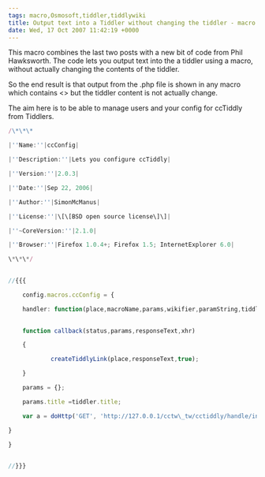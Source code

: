 ```yaml
---
tags: macro,Osmosoft,tiddler,tiddlywiki
title: Output text into a Tiddler without changing the tiddler - macro 
date: Wed, 17 Oct 2007 11:42:19 +0000
---
```

This macro combines the last two posts with a new bit of code from Phil Hawksworth. The code lets you output text into the a tiddler using a macro, without actually changing the contents of the tiddler.  
  
So the end result is that output from the .php file is shown in any macro which contains <<ccConfig>> but the tiddler content is not actually change.  
  
The aim here is to be able to manage users and your config for ccTiddly from Tiddlers.  

  

  
```js
/\*\*\*
```
  
```js
|''Name:''|ccConfig|
```
  
```js
|''Description:''|Lets you configure ccTiddly|
```
  
```js
|''Version:''|2.0.3|
```
  
```js
|''Date:''|Sep 22, 2006|
```
  
```js
|''Author:''|SimonMcManus|
```
  
```js
|''License:''|\[\[BSD open source license\]\]|
```
  
```js
|''~CoreVersion:''|2.1.0|
```
  
```js
|''Browser:''|Firefox 1.0.4+; Firefox 1.5; InternetExplorer 6.0|
```
  
```js
\*\*\*/
```
  
```js
  
//{{{
```
  

  
```js
    config.macros.ccConfig = {
```
  
```js
    handler: function(place,macroName,params,wikifier,paramString,tiddler) {
```
  
```js
  
    function callback(status,params,responseText,xhr)
```
  
```js
    {
```
  
```js
            createTiddlyLink(place,responseText,true);
```
  
```js
    }
```
  

  
```js
    params = {};
```
  
```js
    params.title =tiddler.title;
```
  
```js
    var a = doHttp('GET', 'http://127.0.0.1/cctw\_tw/cctiddly/handle/index.php',null,null,null,null,callback,params);
```
  
```js
}
```
  
```js
}
```
  
```js
  
//}}}
```
